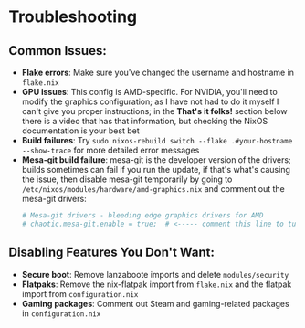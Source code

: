 # Troubleshooting

## Common Issues:
- **Flake errors**: Make sure you've changed the username and hostname in `flake.nix`
- **GPU issues**: This config is AMD-specific. For NVIDIA, you'll need to modify the graphics configuration; as I have not had to do it myself I can't give you proper instructions; in the **That's it folks!** section below there is a video that has that information, but checking the NixOS documentation is your best bet
- **Build failures**: Try `sudo nixos-rebuild switch --flake .#your-hostname --show-trace` for more detailed error messages
- **Mesa-git build failure**: mesa-git is the developer version of the drivers; builds sometimes can fail if you run the update, if that's what's causing the issue, then disable mesa-git temporarily by going to `/etc/nixos/modules/hardware/amd-graphics.nix` and comment out the mesa-git drivers:
  ```Nix
  # Mesa-git drivers - bleeding edge graphics drivers for AMD
  # chaotic.mesa-git.enable = true;  # <----- comment this line to turn off mesa-git
  ```

## Disabling Features You Don't Want:
- **Secure boot**: Remove lanzaboote imports and delete `modules/security`
- **Flatpaks**: Remove the nix-flatpak import from `flake.nix` and the flatpak import from `configuration.nix`
- **Gaming packages**: Comment out Steam and gaming-related packages in `configuration.nix`
